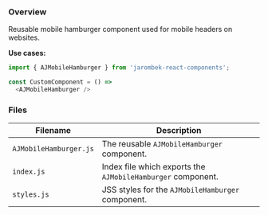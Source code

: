 ### Overview

Reusable mobile hamburger component used for mobile headers on websites.

**Use cases:**

```javascript
import { AJMobileHamburger } from 'jarombek-react-components';

const CustomComponent = () => 
  <AJMobileHamburger />
```

### Files

| Filename                   | Description                                                                               |
|----------------------------|-------------------------------------------------------------------------------------------|
| `AJMobileHamburger.js`     | The reusable `AJMobileHamburger` component.                                               |
| `index.js`                 | Index file which exports the `AJMobileHamburger` component.                               |
| `styles.js`                | JSS styles for the `AJMobileHamburger` component.                                         |
